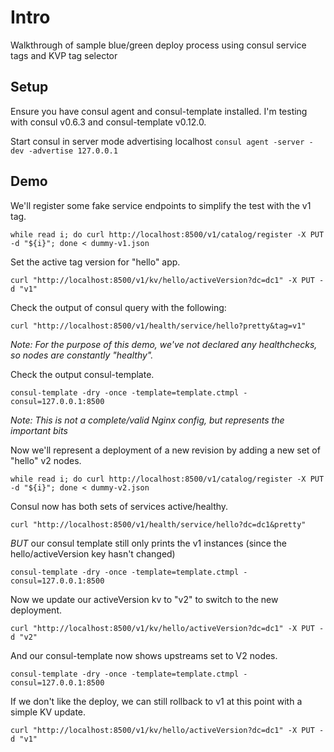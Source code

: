 # Intro
Walkthrough of sample blue/green deploy process using consul service tags and KVP tag selector


## Setup

Ensure you have consul agent and consul-template installed.  I'm testing with consul v0.6.3 and consul-template v0.12.0.

Start consul in server mode advertising localhost
`consul agent -server -dev -advertise 127.0.0.1`

## Demo

We'll register some fake service endpoints to simplify the test with the v1 tag.

`while read i; do curl http://localhost:8500/v1/catalog/register -X PUT -d "${i}"; done < dummy-v1.json`  

Set the active tag version for "hello" app.

`curl "http://localhost:8500/v1/kv/hello/activeVersion?dc=dc1" -X PUT -d "v1"`

Check the output of consul query with the following:

`curl "http://localhost:8500/v1/health/service/hello?pretty&tag=v1"`

_Note:  For the purpose of this demo, we've not declared any healthchecks, so nodes are constantly "healthy"._

Check the output consul-template.

`consul-template -dry -once -template=template.ctmpl -consul=127.0.0.1:8500`

_Note:  This is not a complete/valid Nginx config, but represents the important bits_

Now we'll represent a deployment of a new revision by adding a new set of "hello" v2 nodes.

`while read i; do curl http://localhost:8500/v1/catalog/register -X PUT -d "${i}"; done < dummy-v2.json`

Consul now has both sets of services active/healthy.

`curl "http://localhost:8500/v1/health/service/hello?dc=dc1&pretty"`

*BUT* our consul template still only prints the v1 instances (since the hello/activeVersion key hasn't changed)

`consul-template -dry -once -template=template.ctmpl -consul=127.0.0.1:8500`

Now we update our activeVersion kv to "v2" to switch to the new deployment.

`curl "http://localhost:8500/v1/kv/hello/activeVersion?dc=dc1" -X PUT -d "v2"`

And our consul-template now shows upstreams set to V2 nodes.

`consul-template -dry -once -template=template.ctmpl -consul=127.0.0.1:8500`

If we don't like the deploy, we can still rollback to v1 at this point with a simple KV update.

`curl "http://localhost:8500/v1/kv/hello/activeVersion?dc=dc1" -X PUT -d "v1"`
